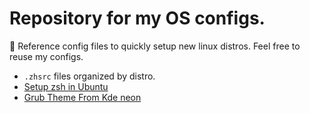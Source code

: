 # Repository for my OS configs.

**👋** Reference config files to quickly setup new linux distros. Feel free to reuse my configs.


- `.zhsrc` files organized by distro.
- [Setup zsh in Ubuntu](https://phoenixnap.com/kb/install-zsh-ubuntu)
- [Grub Theme From Kde neon](Grub-Theme-Instructions.md)


